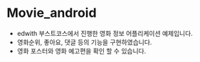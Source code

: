 # Movie_android
* edwith 부스트코스에서 진행한 영화 정보 어플리케이션 예제입니다.  
* 영화순위, 좋아요, 댓글 등의 기능을 구현하였습니다.
* 영화 포스터와 영화 예고편을 확인 할 수 있습니다.
